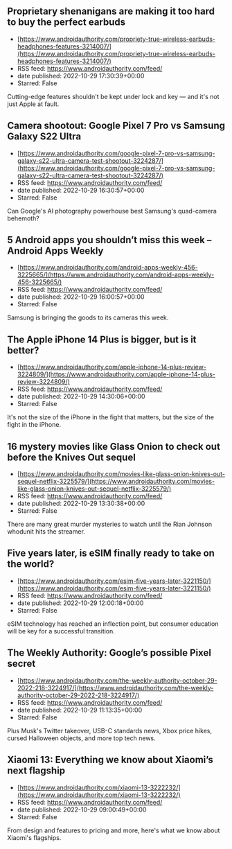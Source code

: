 ## Proprietary shenanigans are making it too hard to buy the perfect earbuds
 - [https://www.androidauthority.com/propriety-true-wireless-earbuds-headphones-features-3214007/](https://www.androidauthority.com/propriety-true-wireless-earbuds-headphones-features-3214007/)
 - RSS feed: https://www.androidauthority.com/feed/
 - date published: 2022-10-29 17:30:39+00:00
 - Starred: False

Cutting-edge features shouldn't be kept under lock and key — and it's not just Apple at fault.

## Camera shootout: Google Pixel 7 Pro vs Samsung Galaxy S22 Ultra
 - [https://www.androidauthority.com/google-pixel-7-pro-vs-samsung-galaxy-s22-ultra-camera-test-shootout-3224287/](https://www.androidauthority.com/google-pixel-7-pro-vs-samsung-galaxy-s22-ultra-camera-test-shootout-3224287/)
 - RSS feed: https://www.androidauthority.com/feed/
 - date published: 2022-10-29 16:30:57+00:00
 - Starred: False

Can Google's AI photography powerhouse best Samsung's quad-camera behemoth?

## 5 Android apps you shouldn’t miss this week – Android Apps Weekly
 - [https://www.androidauthority.com/android-apps-weekly-456-3225665/](https://www.androidauthority.com/android-apps-weekly-456-3225665/)
 - RSS feed: https://www.androidauthority.com/feed/
 - date published: 2022-10-29 16:00:57+00:00
 - Starred: False

Samsung is bringing the goods to its cameras this week.

## The Apple iPhone 14 Plus is bigger, but is it better?
 - [https://www.androidauthority.com/apple-iphone-14-plus-review-3224809/](https://www.androidauthority.com/apple-iphone-14-plus-review-3224809/)
 - RSS feed: https://www.androidauthority.com/feed/
 - date published: 2022-10-29 14:30:06+00:00
 - Starred: False

It's not the size of the iPhone in the fight that matters, but the size of the fight in the iPhone.

## 16 mystery movies like Glass Onion to check out before the Knives Out sequel
 - [https://www.androidauthority.com/movies-like-glass-onion-knives-out-sequel-netflix-3225579/](https://www.androidauthority.com/movies-like-glass-onion-knives-out-sequel-netflix-3225579/)
 - RSS feed: https://www.androidauthority.com/feed/
 - date published: 2022-10-29 13:30:38+00:00
 - Starred: False

There are many great murder mysteries to watch until the Rian Johnson whodunit hits the streamer.

## Five years later, is eSIM finally ready to take on the world?
 - [https://www.androidauthority.com/esim-five-years-later-3221150/](https://www.androidauthority.com/esim-five-years-later-3221150/)
 - RSS feed: https://www.androidauthority.com/feed/
 - date published: 2022-10-29 12:00:18+00:00
 - Starred: False

eSIM technology has reached an inflection point, but consumer education will be key for a successful transition.

## The Weekly Authority: Google’s possible Pixel secret
 - [https://www.androidauthority.com/the-weekly-authority-october-29-2022-218-3224917/](https://www.androidauthority.com/the-weekly-authority-october-29-2022-218-3224917/)
 - RSS feed: https://www.androidauthority.com/feed/
 - date published: 2022-10-29 11:13:35+00:00
 - Starred: False

Plus Musk's Twitter takeover, USB-C standards news, Xbox price hikes, cursed Halloween objects, and more top tech news.

## Xiaomi 13: Everything we know about Xiaomi’s next flagship
 - [https://www.androidauthority.com/xiaomi-13-3222232/](https://www.androidauthority.com/xiaomi-13-3222232/)
 - RSS feed: https://www.androidauthority.com/feed/
 - date published: 2022-10-29 09:00:49+00:00
 - Starred: False

From design and features to pricing and more, here's what we know about Xiaomi's flagships.
